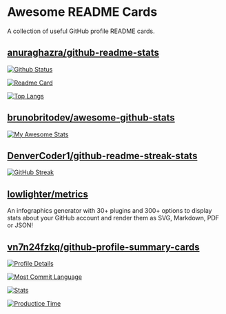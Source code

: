 # Awesome README Cards

A collection of useful GitHub profile README cards.

## [anuraghazra/github-readme-stats](https://github.com/anuraghazra/github-readme-stats)

[![Github Status](https://github-readme-stats.vercel.app/api?username=DiscreteTom&show_icons=true&count_private=true&theme=transparent&hide_border=true)](https://github.com/anuraghazra/github-readme-stats)

[![Readme Card](https://github-readme-stats.vercel.app/api/pin/?username=DiscreteTom&repo=retsac)](https://github.com/anuraghazra/github-readme-stats)

[![Top Langs](https://github-readme-stats.vercel.app/api/top-langs/?username=DiscreteTom)](https://github.com/anuraghazra/github-readme-stats)

## [brunobritodev/awesome-github-stats](https://github.com/brunobritodev/awesome-github-stats)

[![My Awesome Stats](https://awesome-github-stats.azurewebsites.net/user-stats/DiscreteTom?background=transparent)](https://git.io/awesome-stats-card)

## [DenverCoder1/github-readme-streak-stats](https://github.com/DenverCoder1/github-readme-streak-stats)

[![GitHub Streak](https://github-readme-streak-stats.herokuapp.com?user=DiscreteTom&theme=transparent&hide_border=true)](https://git.io/streak-stats)

## [lowlighter/metrics](https://github.com/lowlighter/metrics)

An infographics generator with 30+ plugins and 300+ options to display stats about your GitHub account and render them as SVG, Markdown, PDF or JSON!

## [vn7n24fzkq/github-profile-summary-cards](https://github.com/vn7n24fzkq/github-profile-summary-cards)

[![Profile Details](https://github-profile-summary-cards.vercel.app/api/cards/profile-details?username=DiscreteTom&theme=transparent)](https://github.com/vn7n24fzkq/github-profile-summary-cards)

[![Most Commit Language](https://github-profile-summary-cards.vercel.app/api/cards/most-commit-language?username=DiscreteTom&theme=transparent&exclude=shader)](https://github.com/vn7n24fzkq/github-profile-summary-cards)

[![Stats](http://github-profile-summary-cards.vercel.app/api/cards/stats?username=DiscreteTom&theme=transparent)](https://github.com/vn7n24fzkq/github-profile-summary-cards)

[![Productice Time](http://github-profile-summary-cards.vercel.app/api/cards/productive-time?username=DiscreteTom&theme=transparent&utcOffset=8)](https://github.com/vn7n24fzkq/github-profile-summary-cards)
